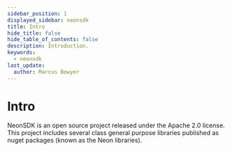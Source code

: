 ```yaml
---
sidebar_position: 1
displayed_sidebar: neonsdk
title: Intro
hide_title: false
hide_table_of_contents: false
description: Introduction.
keywords:
  - neonsdk
last_update:
  author: Marcus Bowyer
---
```


# Intro

NeonSDK is an open source project released under the Apache 2.0 license. This project includes several class general purpose libraries published as nuget packages (known as the Neon libraries).